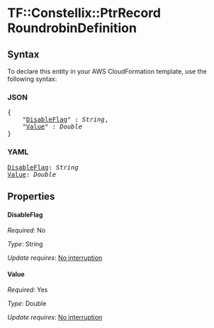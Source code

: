 # TF::Constellix::PtrRecord RoundrobinDefinition

## Syntax

To declare this entity in your AWS CloudFormation template, use the following syntax:

### JSON

<pre>
{
    "<a href="#disableflag" title="DisableFlag">DisableFlag</a>" : <i>String</i>,
    "<a href="#value" title="Value">Value</a>" : <i>Double</i>
}
</pre>

### YAML

<pre>
<a href="#disableflag" title="DisableFlag">DisableFlag</a>: <i>String</i>
<a href="#value" title="Value">Value</a>: <i>Double</i>
</pre>

## Properties

#### DisableFlag

_Required_: No

_Type_: String

_Update requires_: [No interruption](https://docs.aws.amazon.com/AWSCloudFormation/latest/UserGuide/using-cfn-updating-stacks-update-behaviors.html#update-no-interrupt)

#### Value

_Required_: Yes

_Type_: Double

_Update requires_: [No interruption](https://docs.aws.amazon.com/AWSCloudFormation/latest/UserGuide/using-cfn-updating-stacks-update-behaviors.html#update-no-interrupt)

